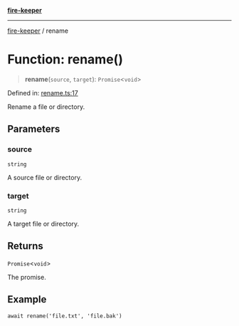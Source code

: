 [**fire-keeper**](../README.md)

***

[fire-keeper](../README.md) / rename

# Function: rename()

> **rename**(`source`, `target`): `Promise`\<`void`\>

Defined in: [rename.ts:17](https://github.com/phonowell/fire-keeper/blob/main/src/rename.ts#L17)

Rename a file or directory.

## Parameters

### source

`string`

A source file or directory.

### target

`string`

A target file or directory.

## Returns

`Promise`\<`void`\>

The promise.

## Example

```
await rename('file.txt', 'file.bak')
```
